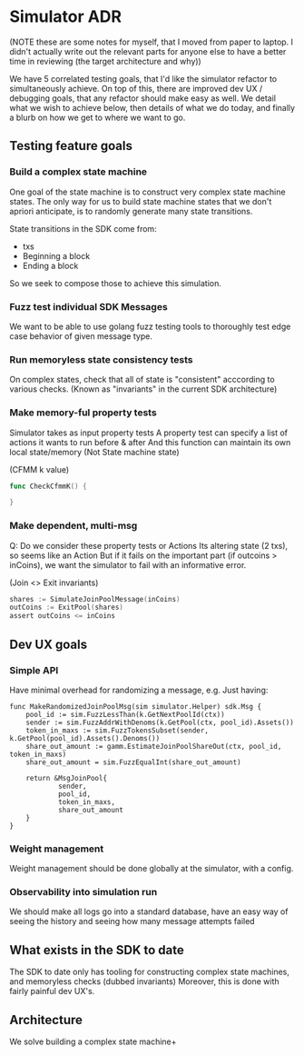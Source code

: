 # Simulator ADR

(NOTE these are some notes for myself, that I moved from paper to laptop. I didn't actually write out the relevant parts for anyone else to have a better time in reviewing (the target architecture and why))

We have 5 correlated testing goals, that I'd like the simulator refactor to simultaneously achieve.
On top of this, there are improved dev UX / debugging goals, that any refactor should make easy as well.
We detail what we wish to achieve below, then details of what we do today, and finally a blurb on how we get to where we want to go.

## Testing feature goals

### Build a complex state machine

One goal of the state machine is to construct very complex state machine states.
The only way for us to build state machine states that we don't apriori anticipate,
is to randomly generate many state transitions.

State transitions in the SDK come from:
* txs
* Beginning a block
* Ending a block

So we seek to compose those to achieve this simulation.

### Fuzz test individual SDK Messages

We want to be able to use golang fuzz testing tools to thoroughly test edge case behavior of given message type.

### Run memoryless state consistency tests

On complex states, check that all of state is "consistent" acccording to various checks.
(Known as "invariants" in the current SDK architecture)

### Make memory-ful property tests

Simulator takes as input property tests
A property test can specify a list of actions it wants to run before & after
And this function can maintain its own local state/memory (Not State machine state)

(CFMM k value)

```go
func CheckCfmmK() {

}
```

### Make dependent, multi-msg

Q: Do we consider these property tests or Actions
Its altering state (2 txs), so seems like an Action
But if it fails on the important part (if outcoins > inCoins), we want the simulator to fail with an informative error.

(Join <> Exit invariants)

```go
shares := SimulateJoinPoolMessage(inCoins)
outCoins := ExitPool(shares)
assert outCoins <= inCoins
```

## Dev UX goals

### Simple API

Have minimal overhead for randomizing a message, e.g. Just having:
```golang
func MakeRandomizedJoinPoolMsg(sim simulator.Helper) sdk.Msg {
    pool_id := sim.FuzzLessThan(k.GetNextPoolId(ctx))
    sender := sim.FuzzAddrWithDenoms(k.GetPool(ctx, pool_id).Assets())
    token_in_maxs := sim.FuzzTokensSubset(sender, k.GetPool(pool_id).Assets().Denoms())
    share_out_amount := gamm.EstimateJoinPoolShareOut(ctx, pool_id, token_in_maxs)
    share_out_amount = sim.FuzzEqualInt(share_out_amount)
    
    return &MsgJoinPool{
            sender,
            pool_id,
            token_in_maxs,
            share_out_amount
    }
}
```

### Weight management

Weight management should be done globally at the simulator, with a config.

### Observability into simulation run

We should make all logs go into a standard database, have an easy way of seeing the history
and seeing how many message attempts failed

## What exists in the SDK to date

The SDK to date only has tooling for constructing complex state machines, and memoryless checks (dubbed invariants)
Moreover, this is done with fairly painful dev UX's.

## Architecture

We solve building a complex state machine+ 